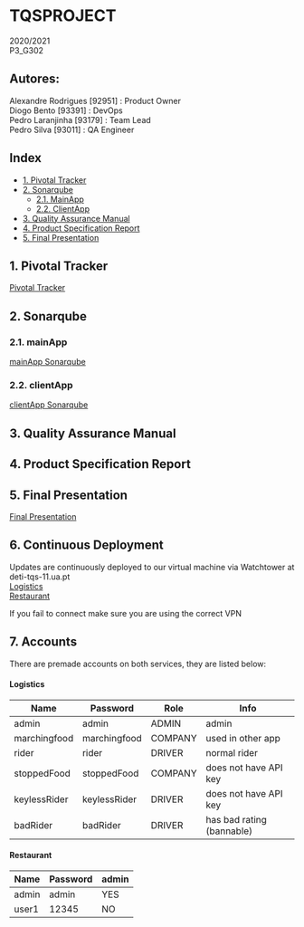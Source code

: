 # TQSPROJECT
2020/2021 \
P3_G302 
## Autores:
Alexandre Rodrigues [92951] : Product Owner\
Diogo Bento [93391] : DevOps \
Pedro Laranjinha [93179] : Team Lead\
Pedro Silva [93011] : QA Engineer

## Index
- [1. Pivotal Tracker](#1-pivotal-tracker)
- [2. Sonarqube](#2-sonarqube)
  - [2.1. MainApp](#21-mainApp)
  - [2.2. ClientApp](#22-clientApp)
- [3. Quality Assurance Manual](#3-quality-assurance-manual)
- [4. Product Specification Report](#4-product-specification-report)
- [5. Final Presentation](#5-final-presentation)


 ## 1. Pivotal Tracker
[Pivotal Tracker](https://www.pivotaltracker.com/n/projects/2499427)

## 2. Sonarqube
### 2.1. mainApp
[mainApp Sonarqube](https://sonarcloud.io/dashboard?branch=dev&id=buckaroo69_TQSPROJECT)
### 2.2. clientApp
[clientApp Sonarqube](https://sonarcloud.io/dashboard?branch=dev&id=tqs-side-client)
## 3. Quality Assurance Manual

## 4. Product Specification Report

## 5. Final Presentation
[Final Presentation](https://drive.google.com/file/d/15P4AhhRrBMvCzAPtatxokMu5ji7zNPNn/view?usp=sharing)

## 6. Continuous Deployment
Updates are continuously deployed to our virtual machine via Watchtower at deti-tqs-11.ua.pt\
[Logistics](http://deti-tqs-11.ua.pt:8080)\
[Restaurant](http://deti-tqs-11.ua.pt:8000)

If you fail to connect make sure you are using the correct VPN

## 7. Accounts
There are premade accounts on both services, they are listed below:

#### Logistics

| Name         | Password     | Role    | Info                      |
|--------------|--------------|---------|---------------------------|
| admin        | admin        | ADMIN   | admin                     |
| marchingfood | marchingfood | COMPANY | used in other app         |
| rider        | rider        | DRIVER  | normal rider              |
| stoppedFood  | stoppedFood  | COMPANY | does not have API key     |
| keylessRider | keylessRider | DRIVER  | does not have API key     |
| badRider     | badRider     | DRIVER  | has bad rating (bannable) |

#### Restaurant

| Name  | Password | admin |
|-------|----------|-------|
| admin | admin    | YES   |
| user1 | 12345    | NO    |
